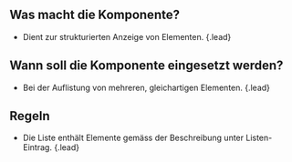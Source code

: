 ## Was macht die Komponente?
*   Dient zur strukturierten Anzeige von Elementen. {.lead}

## Wann soll die Komponente eingesetzt werden?
*   Bei der Auflistung von mehreren, gleichartigen Elementen. {.lead}

## Regeln
*   Die Liste enthält Elemente gemäss der Beschreibung unter <sbb-link variant="inline" type="button" href="/{{page.lang}}//design-system/mobile/components/list-item/">Listen-Eintrag</sbb-link>. {.lead}